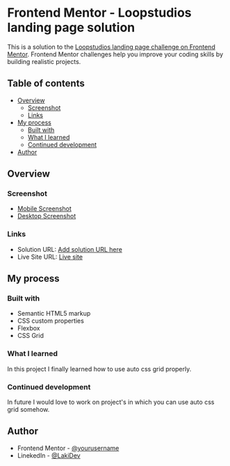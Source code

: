 # Frontend Mentor - Loopstudios landing page solution

This is a solution to the [Loopstudios landing page challenge on Frontend Mentor](https://www.frontendmentor.io/challenges/loopstudios-landing-page-N88J5Onjw). Frontend Mentor challenges help you improve your coding skills by building realistic projects. 

## Table of contents

- [Overview](#overview)
  - [Screenshot](#screenshot)
  - [Links](#links)
- [My process](#my-process)
  - [Built with](#built-with)
  - [What I learned](#what-i-learned)
  - [Continued development](#continued-development)
- [Author](#author)

## Overview

### Screenshot

  - [Mobile Screenshot](./screenshot-mobile.png)
  - [Desktop Screenshot](./screenshot-desktop.png)
### Links

- Solution URL: [Add solution URL here](https://your-solution-url.com)
- Live Site URL: [Live site](https://lakiidev.github.io/Loopstudios-landing-page/)

## My process

### Built with

- Semantic HTML5 markup
- CSS custom properties
- Flexbox
- CSS Grid



### What I learned

In this project I finally learned how to use auto css grid properly.



### Continued development

In future I would love to work on project's in which you can use auto css grid somehow.


## Author

- Frontend Mentor - [@yourusername](https://www.frontendmentor.io/profile/LakiiDev)
- LinekedIn - [@LakiDev](https://www.linkedin.com/in/laki-dev-73aa70183/?)
